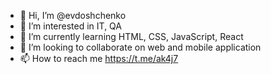 - 👋 Hi, I’m @evdoshchenko
- 👀 I’m interested in IT, QA
- 🌱 I’m currently learning HTML, CSS, JavaScript, React
- 💞️ I’m looking to collaborate on web and mobile application
- 📫 How to reach me https://t.me/ak4j7

<!---
evdoshchenko/evdoshchenko is a ✨ special ✨ repository because its `README.md` (this file) appears on your GitHub profile.
You can click the Preview link to take a look at your changes.
--->
